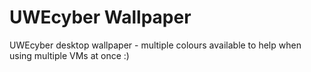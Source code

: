 # UWEcyber Wallpaper

UWEcyber desktop wallpaper - multiple colours available to help when using multiple VMs at once :)
